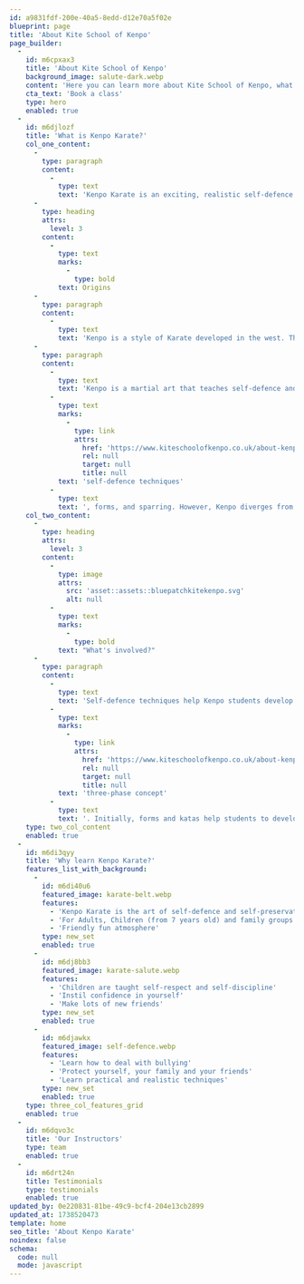 ```yaml
---
id: a9831fdf-200e-40a5-8edd-d12e70a5f02e
blueprint: page
title: 'About Kite School of Kenpo'
page_builder:
  -
    id: m6cpxax3
    title: 'About Kite School of Kenpo'
    background_image: salute-dark.webp
    content: 'Here you can learn more about Kite School of Kenpo, what we teach and what makes Kenpo so effective.'
    cta_text: 'Book a class'
    type: hero
    enabled: true
  -
    id: m6djlozf
    title: 'What is Kenpo Karate?'
    col_one_content:
      -
        type: paragraph
        content:
          -
            type: text
            text: 'Kenpo Karate is an exciting, realistic self-defence art. Anyone of any age can learn and be effective in any situation. Kenpo Karate uses basic scientific principles to make it a logical and effective form of self-defence. It is an art that uses speed for power; fast hands, fists, back knuckles, elbows, palms, and chops are incorporated in multiple strikes to create a blur of speed. High kicks are rarely used; whilst they’re impressive to look at, we’ve found they’re highly ineffective in real-life situations. We use low targeted kicks, sweeps and buckles to unbalance and disabling an attacker. All instructors are black belts, DBS checked, and first aid is always available. Both adults and children are welcome.'
      -
        type: heading
        attrs:
          level: 3
        content:
          -
            type: text
            marks:
              -
                type: bold
            text: Origins
      -
        type: paragraph
        content:
          -
            type: text
            text: 'Kenpo is a style of Karate developed in the west. The only difference between Kenpo and Kempo is in the translation of the Kanji to its English form. The words Kenpo and Kempo are both pronounced the same and both mean “Law of the Fist”. However, the more “traditional” forms of Kempo use the “Kempo” form, while the more non-traditional modern or contemporary versions use the term “Kenpo”.'
      -
        type: paragraph
        content:
          -
            type: text
            text: 'Kenpo is a martial art that teaches self-defence and self-control through three primary methods: '
          -
            type: text
            marks:
              -
                type: link
                attrs:
                  href: 'https://www.kiteschoolofkenpo.co.uk/about-kenpo-karate/kenpo-karate-syllabus/'
                  rel: null
                  target: null
                  title: null
            text: 'self-defence techniques'
          -
            type: text
            text: ', forms, and sparring. However, Kenpo diverges from traditional Karate in several important respects. Students are encouraged to change and adapt the techniques. Kenpo emphasizes vital point attacks using punches, strikes, and kicks. Throws are also indispensable in Kenpo.'
    col_two_content:
      -
        type: heading
        attrs:
          level: 3
        content:
          -
            type: image
            attrs:
              src: 'asset::assets::bluepatchkitekenpo.svg'
              alt: null
          -
            type: text
            marks:
              -
                type: bold
            text: "What's involved?"
      -
        type: paragraph
        content:
          -
            type: text
            text: 'Self-defence techniques help Kenpo students develop their skills by allowing them to practice with different threatening situations and experiment with what-if scenarios. Often referred to as the '
          -
            type: text
            marks:
              -
                type: link
                attrs:
                  href: 'https://www.kiteschoolofkenpo.co.uk/about-kenpo-karate/the-three-phase-concept/'
                  rel: null
                  target: null
                  title: null
            text: 'three-phase concept'
          -
            type: text
            text: '. Initially, forms and katas help students to develop mental concentration and mental discipline. As they progress, the forms, and katas help them develop self-awareness and self-expression. Sparring is an exercise in which students test their skills, self-confidence, and self-control in a friendly competition among other classmates. It gives the opportunity to develop their reflexes and timing in a controlled environment while engaging in a sport activity.'
    type: two_col_content
    enabled: true
  -
    id: m6di3qyy
    title: 'Why learn Kenpo Karate?'
    features_list_with_background:
      -
        id: m6di40u6
        featured_image: karate-belt.webp
        features:
          - 'Kenpo Karate is the art of self-defence and self-preservation'
          - 'For Adults, Children (from 7 years old) and family groups'
          - 'Friendly fun atmosphere'
        type: new_set
        enabled: true
      -
        id: m6dj8bb3
        featured_image: karate-salute.webp
        features:
          - 'Children are taught self-respect and self-discipline'
          - 'Instil confidence in yourself'
          - 'Make lots of new friends'
        type: new_set
        enabled: true
      -
        id: m6djawkx
        featured_image: self-defence.webp
        features:
          - 'Learn how to deal with bullying'
          - 'Protect yourself, your family and your friends'
          - 'Learn practical and realistic techniques'
        type: new_set
        enabled: true
    type: three_col_features_grid
    enabled: true
  -
    id: m6dqvo3c
    title: 'Our Instructors'
    type: team
    enabled: true
  -
    id: m6drt24n
    title: Testimonials
    type: testimonials
    enabled: true
updated_by: 0e220831-81be-49c9-bcf4-204e13cb2899
updated_at: 1738520473
template: home
seo_title: 'About Kenpo Karate'
noindex: false
schema:
  code: null
  mode: javascript
---
```

